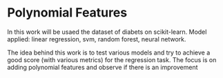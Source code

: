 # Polynomial Features
In this work will be usaed the dataset of diabets on scikit-learn.
Model applied: linear regression, svm, random forest, neural network.

The idea behind this work is to test various models and try to achieve a good score (with various metrics) for the regression task.
The focus is on adding polynomial features and observe if there is an improvement
